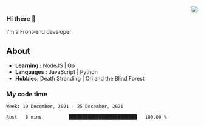 <img align='right' src="https://github-readme-stats.vercel.app/api?username=strugglebak&show_icons=true">

### Hi there 👋

I'm a Front-end developer

## About

-  **Learning :** NodeJS | Go
-  **Languages :** JavaScript | Python
-  **Hobbies:** Death Stranding | Ori and the Blind Forest

### My code time

<!--START_SECTION:waka-->
```text
Week: 19 December, 2021 - 25 December, 2021

Rust   8 mins          █████████████████████████   100.00 % 
```
<!--END_SECTION:waka-->
